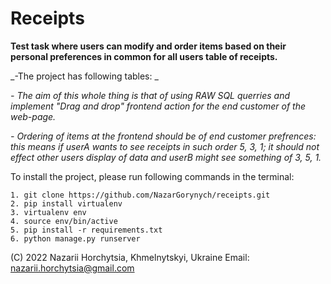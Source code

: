 # Receipts
  **Test task where users can modify and order items based on their personal preferences in common for all users table of receipts.** 

 _-The project has following tables: _ 

 _- The aim of this whole thing is that of using RAW SQL querries and implement "Drag and drop" frontend action for the end customer of the web-page._
 
 _- Ordering of items at the frontend should be of end customer prefrences: this means if userA wants to see receipts in such order 5, 3, 1; it should not effect other users display of data and userB might see something of 3, 5, 1._ 

 To install the project, please run following commands in the terminal:
```
1. git clone https://github.com/NazarGorynych/receipts.git
2. pip install virtualenv
3. virtualenv env
4. source env/bin/active
5. pip install -r requirements.txt
6. python manage.py runserver
```

 (C) 2022 Nazarii Horchytsia, Khmelnytskyi, Ukraine
 Email: nazarii.horchytsia@gmail.com
